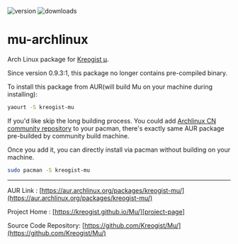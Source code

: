 ![version](https://img.shields.io/badge/Version-0.9.9.2:2-FF5174.svg?style=flat-square)
![downloads](https://img.shields.io/github/downloads/frantic1048/mu-archlinux/latest/total.svg?style=flat-square)

# mu-archlinux

Arch Linux package for [Kreogist µ][project-page].

Since version 0.9.3:1, this package no longer contains pre-compiled binary.

To install this package from AUR(will build Mu on your machine during installing):

```bash
yaourt -S kreogist-mu
```

If you'd like skip the long building process. You could add [Archlinux CN community repository](https://github.com/archlinuxcn/mirrorlist-repo) to your pacman, there's exactly same AUR package pre-builded by community build machine.

Once you add it, you can directly install via pacman without building on your machine.

```bash
sudo pacman -S kreogist-mu
```

---

AUR Link : [https://aur.archlinux.org/packages/kreogist-mu/](https://aur.archlinux.org/packages/kreogist-mu/)

Project Home : [https://kreogist.github.io/Mu/][project-page]

Source Code Repository: [https://github.com/Kreogist/Mu/](https://github.com/Kreogist/Mu/)

[project-page]:https://kreogist.github.io/Mu/
